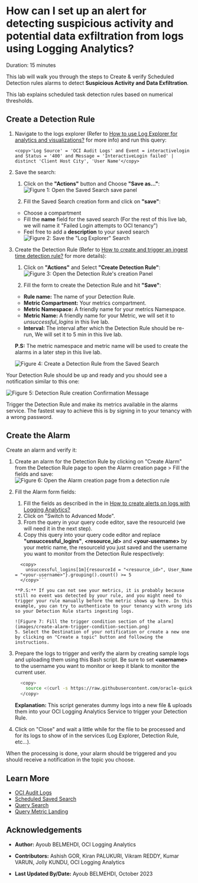 # How can I set up an alert for detecting suspicious activity and potential data exfiltration from logs using Logging Analytics?

Duration: 15 minutes

This lab will walk you through the steps to Create & verify Scheduled Detection rules alarms to detect **Suspicious Activity and Data Exfiltration**.

This lab explains scheduled task detection rules based on numerical thresholds.

## Create a Detection Rule

1. Navigate to the logs explorer (Refer to [How to use Log Explorer for analytics and visualizations?](?lab=sprint-log-explorer-for-analytics-and-visualizations) for more info) and run this query:

    ```MQL
    <copy>'Log Source' = 'OCI Audit Logs' and Event = interactivelogin and Status = '400' and Message = 'InteractiveLogin failed' | distinct 'Client Host City', 'User Name'</copy>
    ```

2. Save the search:

    1. Click on the **"Actions"** button and Choose **"Save as..."**:
    ![Figure 1: Open the Saved Search save panel](images/open-saved-search-save-panel.png)

    2. Fill the Saved Search creation form and click on **"save"**:
      - Choose a compartment
      - Fill the **name** field for the saved search (For the rest of this live lab, we will name it "Failed Login attempts to OCI tenancy")
      - Feel free to add a **description** to your saved search
    ![Figure 2: Save the "Log Explorer" Search](images/save-search-from-log-explorer.png)

3. Create the Detection Rule (Refer to [How to create and trigger an ingest time detection rule?](?lab=sprint-create-scheduled-search-detection-rule) for more details):

    1. Click on **"Actions"** and Select **"Create Detection Rule"**:
    ![Figure 3: Open the Detection Rule's creation Panel](images/open-detection-rule-creation-panel.png)

    2. Fill the form to create the Detection Rule and hit **"Save"**:

      - **Rule name:** The name of your Detection Rule.
      - **Metric Compartment:** Your metrics compartment.
      - **Metric Namespace:** A friendly name for your metrics Namespace.
      - **Metric Name:** A friendly name for your Metric, we will set it to *unsuccessful_logins* in this live lab.
      - **Interval:** The interval after which the Detection Rule should be re-run, We will set it to 5 min in this live lab.

      **P.S:** The metric namespace and metric name will be used to create the alarms in a later step in this live lab.

      ![Figure 4: Create a Detection Rule from the Saved Search](images/create-detection-rule-from-saved-search.png)

Your Detection Rule should be up and ready and you should see a notification similar to this one:

![Figure 5: Detection Rule creation Confirmation Message](images/detection-rule-creation-confirmation-message.png)

Trigger the Detection Rule and make its metrics available in the alarms service. The fastest way to achieve this is by signing in to your tenancy with a wrong password.

## Create the Alarm

Create an alarm and verify it:

1. Create an alarm for the Detection Rule by clicking on "Create Alarm" from the Detection Rule page to open the Alarm creation page > Fill the fields and save:
  ![Figure 6: Open the Alarm creation page from a detection rule](images/open-alarm-creation-page-from-dr-page.png)

2. Fill the Alarm form fields:

    1. Fill the fields as described in the in [How to create alerts on logs with Logging Analytics?](?lab=sprint-alerts-on-logs-with-logging-analytics)
    2. Click on "Switch to Advanced Mode".
    3. From the query in your query code editor, save the resourceId (we will need it in the next step).
    4. Copy this query into your query code editor and replace **"unsuccessful_logins"**, **&lt;resource\_id>** and **&lt;your-username>** by your metric name, the resourceId you just saved and the username you want to monitor from the Detection Rule respectively:

      ```MQL
        <copy>
          unsuccessful_logins[1m]{resourceId = "<resource_id>", User_Name = "<your-username>"}.grouping().count() >= 5
        </copy>```

      **P.S:** If you can not see your metrics, it is probably because still no event was detected by your rule, and you might need to trigger your rule manually before the metric shows up here. In this example, you can try to authenticate to your tenancy with wrong ids so your Detection Rule starts ingesting logs.

      ![Figure 7: Fill the trigger condition section of the alarm](images/create-alarm-trigger-condition-section.png)
    5. Select the Destination of your notification or create a new one by clicking on "Create a topic" button and following the instructions.

3. Prepare the logs to trigger and verify the alarm by creating sample logs and uploading them using this Bash script. Be sure to set **&lt;username>** to the username you want to monitor or keep it blank to monitor the current user.

    ```bash
      <copy>
        source <(curl -s https://raw.githubusercontent.com/oracle-quickstart/oci-observability-and-management/master/utils/create-sprint-suspicious-activity-and-data-exfiltration-logs-script.sh) <username> > suspicious-activity-and-data-exfiltration-logs.log && python <(curl -s https://raw.githubusercontent.com/oracle-quickstart/oci-observability-and-management/master/utils/upload-logs-file-to-oci.py) -s "suspicious-activity-and-data-exfiltration-logs.log" -n "Live Labs Upload - You can delete it once you are done" -l "OCI Audit Logs" -f "suspicious-activity-and-data-exfiltration-logs.log"
      </copy>
    ```

    **Explanation:** This script generates dummy logs into a new file & uploads them into your OCI Logging Analytics Service to trigger your Detection Rule.

4. Click on "Close" and wait a little while for the file to be processed and for its logs to show of in the services (Log Explorer, Detection Rule, etc...).

When the processing is done, your alarm should be triggered and you should receive a notification in the topic you choose.

## Learn More

- [OCI Audit Logs](https://docs.oracle.com/en-us/iaas/Content/Audit/Concepts/auditoverview.htm)
- [Scheduled Saved Search](https://docs.oracle.com/en-us/iaas/logging-analytics/doc/create-schedule-run-saved-search.html#GUID-A37A3F93-BE74-4850-859D-C8D293781036)
- [Query Search](https://docs.oracle.com/en-us/iaas/logging-analytics/doc/query-search.html)
- [Query Metric Landing](https://docs.oracle.com/en-us/iaas/Content/Monitoring/Tasks/query-metric-landing.htm#top)

## Acknowledgements

- **Author:** Ayoub BELMEHDI, OCI Logging Analytics

- **Contributors:** Ashish GOR, Kiran PALUKURI, Vikram REDDY, Kumar VARUN, Jolly KUNDU, OCI Logging Analytics

- **Last Updated By/Date:** Ayoub BELMEHDI, October 2023
